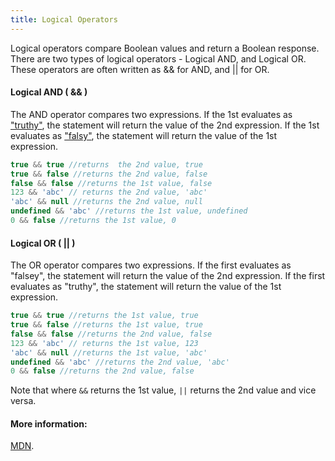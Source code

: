 ```yaml
---
title: Logical Operators
---
```

Logical operators compare Boolean values and return a Boolean response.  There are two types of logical operators - Logical AND, and Logical OR. These operators are often written as && for AND, and || for OR.

#### Logical AND ( && )

The AND operator compares two expressions. If the 1st evaluates as ["truthy"](https://developer.mozilla.org/en-US/docs/Glossary/Truthy), the statement will return the value of the 2nd expression.
If the 1st evaluates as ["falsy"](https://developer.mozilla.org/en-US/docs/Glossary/Falsy), the statement will return the value of the 1st expression.
```js
true && true //returns  the 2nd value, true
true && false //returns the 2nd value, false
false && false //returns the 1st value, false
123 && 'abc' // returns the 2nd value, 'abc'
'abc' && null //returns the 2nd value, null
undefined && 'abc' //returns the 1st value, undefined
0 && false //returns the 1st value, 0
```

#### Logical OR ( || )

The OR operator compares two expressions. If the first evaluates as "falsey", the statement will return the value of the 2nd expression. If the first evaluates as "truthy", the statement will return the value of the 1st expression.
```js
true && true //returns the 1st value, true
true && false //returns the 1st value, true
false && false //returns the 2nd value, false
123 && 'abc' // returns the 1st value, 123
'abc' && null //returns the 1st value, 'abc'
undefined && 'abc' //returns the 2nd value, 'abc'
0 && false //returns the 2nd value, false
```

Note that where `&&` returns the 1st value, `||` returns the 2nd value and vice versa.

#### More information:

[MDN](https://developer.mozilla.org/en-US/docs/Web/JavaScript/Reference/Operators/Logical_Operators).
